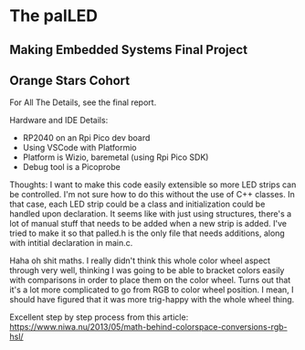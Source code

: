 # The palLED
## Making Embedded Systems Final Project
## Orange Stars Cohort

For All The Details, see the final report.

Hardware and IDE Details:
* RP2040 on an Rpi Pico dev board
* Using VSCode with Platformio
* Platform is Wizio, baremetal (using Rpi Pico SDK)
* Debug tool is a Picoprobe

Thoughts:
I want to make this code easily extensible so more LED strips can be controlled.  I'm not sure how to do this without the use of C++ classes.  In that case, each LED strip could be a class and initialization could be handled upon declaration.  It seems like with just using structures, there's a lot of manual stuff that needs to be added when a new strip is added.  I've tried to make it so that palled.h is the only file that needs additions, along with intitial declaration in main.c.

Haha oh shit maths.  I really didn't think this whole color wheel aspect through very well, thinking I was going to be able to bracket colors easily with comparisons in order to place them on the color wheel.  Turns out that it's a lot more complicated to go from RGB to color wheel position.  I mean, I should have figured that it was more trig-happy with the whole wheel thing.

Excellent step by step process from this article:
https://www.niwa.nu/2013/05/math-behind-colorspace-conversions-rgb-hsl/


